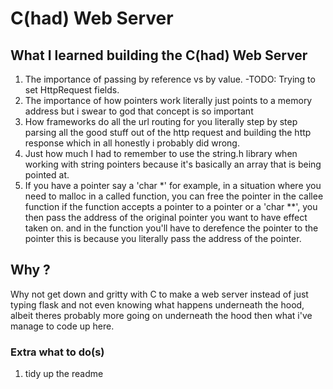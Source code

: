 # C(had) Web Server

## What I learned building the C(had) Web Server

1. The importance of passing by reference vs by value.
-TODO:
Trying to set HttpRequest fields.
2. The importance of how pointers work
literally just points to a memory address but i swear to god that concept is so important
3. How frameworks do all the url routing for you
literally step by step parsing all the good stuff out of the http request and building the http response which
in all honestly i probably did wrong.
4. Just how much I had to remember to use the string.h library when working with string pointers because it's basically an array that is being pointed at.
5. If you have a pointer say a 'char *' for example, in a situation where you need to malloc in a called function, you can free the pointer in the callee function if the function accepts a pointer
to a pointer or a 'char **', you then pass the address of the original pointer you want to have effect taken on. and in the function you'll have to derefence the pointer to the pointer
this is because you literally pass the address of the pointer.
## Why ?
Why not get down and gritty with C to make a web server instead of just typing flask and not even knowing what happens underneath the hood, albeit theres probably more
going on underneath the hood then what i've manage to code up here.


### Extra what to do(s)
1. tidy up the readme
